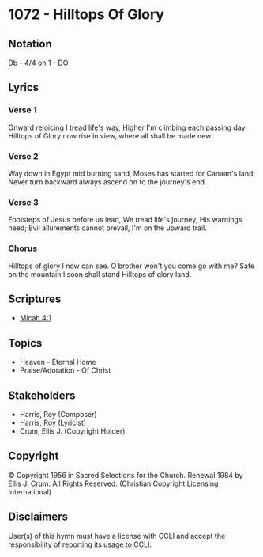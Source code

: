 # 1072 - Hilltops Of Glory

## Notation

Db - 4/4 on 1 - DO

## Lyrics

### Verse 1

Onward rejoicing I tread life's way, Higher I'm climbing each passing day; Hilltops of Glory now rise in view, where all shall be made new.

### Verse 2

Way down in Egypt mid burning sand, Moses has started for Canaan's land; Never turn backward always ascend on to the journey's end.

### Verse 3

Footsteps of Jesus before us lead, We tread life's journey, His warnings heed; Evil allurements cannot prevail, I'm on the upward trail.

### Chorus

Hilltops of glory I now can see. O brother won't you come go with me? Safe on the mountain I soon shall stand Hilltops of glory land.


## Scriptures

- [Micah 4:1](https://www.biblegateway.com/passage/?search=Micah%204%3A1)

## Topics

- Heaven - Eternal Home
- Praise/Adoration - Of Christ

## Stakeholders

- Harris, Roy (Composer)
- Harris, Roy (Lyricist)
- Crum, Ellis J. (Copyright Holder)

## Copyright

© Copyright 1956 in Sacred Selections for the Church. Renewal 1984 by Ellis J. Crum. All Rights Reserved.
(Christian Copyright Licensing International)

## Disclaimers

User(s) of this hymn must have a license with CCLI and accept the responsibility of reporting its usage to CCLI.

